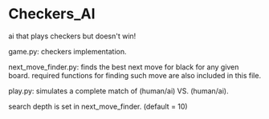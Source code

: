 # Checkers_AI
ai that plays checkers but doesn't win!

game.py: checkers implementation.

next_move_finder.py: finds the best next move for black for any given board.
required functions for finding such move are also included in this file.

play.py: simulates a complete match of (human/ai) VS. (human/ai).

search depth is set in next_move_finder. (default = 10)
